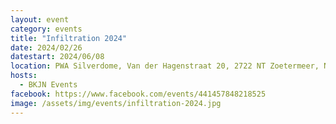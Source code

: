 ```yaml
---
layout: event
category: events
title: "Infiltration 2024"
date: 2024/02/26
datestart: 2024/06/08
location: PWA Silverdome, Van der Hagenstraat 20, 2722 NT Zoetermeer, Netherlands
hosts:
  - BKJN Events
facebook: https://www.facebook.com/events/441457848218525
image: /assets/img/events/infiltration-2024.jpg
---
```

